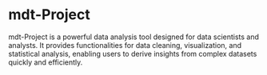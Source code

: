# mdt-Project
mdt-Project is a powerful data analysis tool designed for data scientists and analysts. It provides functionalities for data cleaning, visualization, and statistical analysis, enabling users to derive insights from complex datasets quickly and efficiently.
